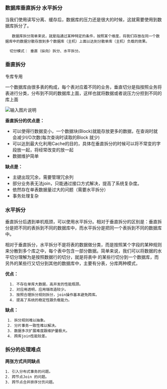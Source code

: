 ### 数据库垂直拆分 水平拆分
 当我们使用读写分离、缓存后，数据库的压力还是很大的时候，这就需要使用到数据库拆分了。
        

```
   数据库拆分简单来说，就是指通过某种特定的条件，按照某个维度，将我们存放在同一个数据库中的数据分散存放到多个数据库（主机）上面以达到分散单库（主机）负载的效果。 

  切分模式： 垂直（纵向）拆分、水平拆分。
```


### 垂直拆分
 专库专用

 一个数据库由很多表的构成，每个表对应着不同的业务，垂直切分是指按照业务将表进行分类，分布到不同的数据库上面，这样也就将数据或者说压力分担到不同的库上面

![输入图片说明](https://img-blog.csdn.net/20160910084721525?watermark/2/text/aHR0cDovL2Jsb2cuY3Nkbi5uZXQv/font/5a6L5L2T/fontsize/400/fill/I0JBQkFCMA==/dissolve/70/gravity/Center "在这里输入图片标题")

 **垂直拆分的优点是：** 
- 可以使得行数据变小，一个数据块(Block)就能存放更多的数据，在查询时就会减少I/O次数(每次查询时读取的Block 就少)
- 可以达到最大化利用Cache的目的，具体在垂直拆分的时候可以将不常变的字段放一起，将经常改变的放一起
- 数据维护简单

 **缺点是：** 
- 主键出现冗余，需要管理冗余列
- 部分业务表无法join，只能通过接口方式解决，提高了系统复杂度。
- 依然存在单表数据量过大的问题（需要水平拆分）
- 事务处理复杂


### 水平拆分
垂直拆分后遇到单机瓶颈，可以使用水平拆分。相对于垂直拆分的区别是：垂直拆分是把不同的表拆到不同的数据库中，而水平拆分是把同一个表拆到不同的数据库中。

相对于垂直拆分，水平拆分不是将表的数据做分类，而是按照某个字段的某种规则来分散到多个库之中，每个表中包含一部分数据。简单来说，我们可以将数据的水平切分理解为是按照数据行的切分，就是将表中 的某些行切分到一个数据库，而另外的某些行又切分到其他的数据库中，主要有分表，分库两种模式，


 **优点：**       
```
  1. 不存在单库大数据，高并发的性能瓶颈。
  2. 对应用透明，应用端改造较少。     
  3. 按照合理拆分规则拆分，join操作基本避免跨库。
  4. 提高了系统的稳定性跟负载能力。
```


 **缺点：** 
```
 1. 拆分规则难以抽象。
 2. 分片事务一致性难以解决。
 3. 数据多次扩展难度跟维护量极大。
 4. 跨库join性能较差。
```

### 拆分的处理难点
**两张方式共同缺点** 
```
1. 引入分布式事务的问题。
2. 跨节点Join 的问题。
3. 跨节点合并排序分页问题。
```



